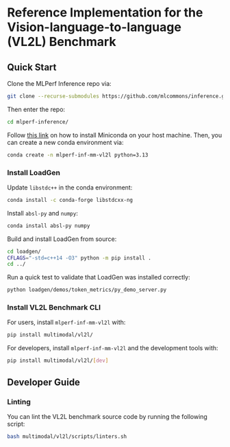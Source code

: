 # Reference Implementation for the Vision-language-to-language (VL2L) Benchmark 

## Quick Start

Clone the MLPerf Inference repo via:

```bash
git clone --recurse-submodules https://github.com/mlcommons/inference.git mlperf-inference
```

Then enter the repo: 

```bash
cd mlperf-inference/
```

Follow [this link](https://www.anaconda.com/docs/getting-started/miniconda/install#quickstart-install-instructions)
on how to install Miniconda on your host machine. Then, you can create a new conda 
environment via:

```bash
conda create -n mlperf-inf-mm-vl2l python=3.13
```

### Install LoadGen

Update `libstdc++` in the conda environment:

```bash
conda install -c conda-forge libstdcxx-ng
```

Install `absl-py` and `numpy`:

```bash
conda install absl-py numpy
```

Build and install LoadGen from source:

```bash
cd loadgen/
CFLAGS="-std=c++14 -O3" python -m pip install .
cd ../
```

Run a quick test to validate that LoadGen was installed correctly:

```bash
python loadgen/demos/token_metrics/py_demo_server.py
```

### Install VL2L Benchmark CLI

For users, install `mlperf-inf-mm-vl2l` with:

```bash
pip install multimodal/vl2l/
```

For developers, install `mlperf-inf-mm-vl2l` and the development tools with:

```bash
pip install multimodal/vl2l/[dev]
```

## Developer Guide

### Linting

You can lint the VL2L benchmark source code by running the following script:

```bash
bash multimodal/vl2l/scripts/linters.sh
```